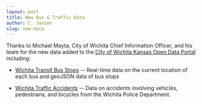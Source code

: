 ```yaml
---
layout: post
title: New Bus & Traffic Data
author: C. Janzen
slug: new-data
---
```


Thanks to Michael Mayta, City of Wichita Chief Information Officer, and his team for the new data added to the [City of Wichita Kansas Open Data Portal](https://portal.wichitagis.opendata.arcgis.com/datasets) including:

* [Wichita Transit Bus Stops](https://portal.wichitagis.opendata.arcgis.com/datasets/1c9780e257fe4bb18df70bd4a30379ff_0) -- Real-time data on the current location of each bus and geoJSON data of bus stops

* [Wichita Traffic Accidents](https://portal.wichitagis.opendata.arcgis.com/datasets/42315a7d681d4b8e81439192e8be9025_0) -- Data on accidents involving vehicles, pedestrians, and bicycles from the Wichita Police Department.
